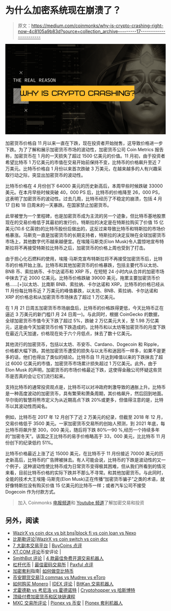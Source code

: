 # 为什么加密系统现在崩溃了？

> 原文：<https://medium.com/coinmonks/why-is-crypto-crashing-right-now-4c8105a9b83d?source=collection_archive---------17----------------------->

![](img/79bfd2f351df8d857c2ac98cab311439.png)

加密货币价格自 11 月以来一直在下跌，现在投资者开始抛售，这导致价格进一步下跌。为了了解和展示加密货币市场的波动性，加密货币公司 Coin Metrics 报告称，加密货币在 1 月的一天损失了超过 1500 亿美元的价值。11 月初，由于投资者希望比特币 1 万亿美元的市值在交易开始前保持不变，比特币的价格飙升至近 7 万美元。比特币价格自 1 月份以来首次跌破 3 万美元，在越来越多的人有兴趣采取行动之际，突显出加密货币的波动性。

比特币价格在 4 月份创下 64000 美元的历史新高后，本周早些时候跌破 33000 美元。在本月早些时候突破 40，000 PS 后，比特币的价格降至 26，000 PS，这表明了加密货币的波动性。过去几周，比特币经历了不稳定的崩溃，包括 4 月 17 日和 18 日周末的一天暴跌。在国家禁止加密货币。

此举被誉为一个里程碑，也是加密货币成为主流的另一个迹象，但比特币基地股票现在的交易价格低于其最初的发行价。特斯拉的决定是在特斯拉购买了价值 15 亿美元(10.6 亿英镑)的比特币股份后做出的，这反过来导致比特币和特斯拉的市场价格暴涨。马斯克一直是加密货币的长期支持者，特斯拉的决定反映在全球加密货币市场上，其他数字代币越来越便宜。在埃隆马斯克(Elon Musk)令人震惊地宣布特斯拉将不再接受特斯拉比特币之后，加密货币的价格上周也受到了打击。

由于担心化石燃料的使用，埃隆·马斯克宣布特斯拉将不再接受加密货币后，比特币的价格开始上涨。比特币和其他加密货币的价格暴跌，包括主要代币以太坊、BNB 币、索拉纳币、卡尔达诺币和 XRP 币，在短短 24 小时内从合并的加密市场中抹去了近 2000 亿美元。比特币价格跌破 39000 美元，拖累主要加密货币价格……[+]以太坊、比南斯 BNB、索拉纳、卡尔达诺和 XRP。比特币的价格已经从 11 月份每比特币近 7 万美元的峰值暴跌，以太坊、BNB、索拉纳、卡尔达诺和 XRP 的价格总和从加密货币市场抹去了超过 1 万亿美元。

在 1 月 21 日周五加密货币市场崩盘后，比特币的价格跌得更低，今天比特币正在逼近 3 万美元的新门槛(1 月 24 日周一)。与此同时，根据 CoinGecko 的数据，全球加密货币市值今天下跌了超过 5%，跌破 2 万亿美元大关，至 1.98 万亿美元，这是由今天加密货币价格下跌造成的。比特币和以太坊等加密货币的月度下跌在最近几天加速，价格现在处于六个月低点，抹去了数十亿美元。

其他流行的加密货币，包括以太坊、币安币、Cardano、Dogecoin 和 Ripple，价格都大幅下跌。其他加密货币遭受的损失与以太币和迷因币一样多，如果不是更多的话，他们也得出了类似的结论。比特币自 11 月达到峰值以来的下跌抹去了超过 6000 亿美元的市值，加密货币市场累计损失超过 1 万亿美元。此外，由于 Elon Musk 的声明，加密货币的市场价格最近下跌，这使得金融公司怀疑这些货币是否真的会让它们流行起来。

支持比特币的通常投资观点是，比特币可以对冲政府刺激导致的通胀上升。比特币是一种高度波动的加密货币，具有繁荣和萧条周期，其价格飙升，然后回到地面。华尔街的智慧将熊市定义为从近期高点下跌 20%或更多，但值得注意的是，比特币以其波动性而闻名。

例如，比特币在 2017 年 12 月创下了近 2 万美元的纪录，但截至 2018 年 12 月，交易价格低于 3500 美元。一家加密货币交易所的创始人预测，到 2021 年底，每比特币将飙升至 300，000 美元，随后将下跌 80%—90 %,经历一个持续多年的“加密冬天”。该国之王比特币的易手价格略高于 33，000 美元，比比特币 11 月份创下的纪录低约 51%。

比特币价格最近上涨了近 15000 美元，在比特币于 11 月份接近 70000 美元的历史新高后，比特币的广告牌被抹去。有人可能会说，比特币的下跌是波动性的又一个例子，这种波动性使比特币成为日常货币变得极其困难，但从我们所看到的情况来看，目前比特币价格的实际下跌并不那么不寻常。和其他加密货币。与此同时，全能的技术大王埃隆·马斯克(Elon Musk)正在传播“加密货币骗子”之类的术语，就好像特斯拉没有购买价值 15 亿美元的比特币一样；或者汽车公司不接受 Dogecoin 作为付款方式。

> 加入 Coinmonks [电报频道](https://t.me/coincodecap)和 [Youtube 频道](https://www.youtube.com/c/coinmonks/videos)了解加密交易和投资

## 另外，阅读

*   [WazirX vs coin dcx vs bit bns](/coinmonks/wazirx-vs-coindcx-vs-bitbns-149f4f19a2f1)|[block fi vs coin loan vs Nexo](/coinmonks/blockfi-vs-coinloan-vs-nexo-cb624635230d)
*   [比斯勒评论](https://coincodecap.com/bitsler-review)|[WazirX vs coin switch vs coin dcx](https://coincodecap.com/wazirx-vs-coinswitch-vs-coindcx)
*   [7 大副本交易平台](https://coincodecap.com/copy-trading-platforms) | [BuyCoins 点评](https://coincodecap.com/buycoins-review)
*   [XT.COM 评论](https://coincodecap.com/profittradingapp-for-binance)币安评论 |
*   [SmithBot 评论](https://coincodecap.com/smithbot-review) | [4 款最佳免费开源交易机器人](https://coincodecap.com/free-open-source-trading-bots)
*   [杠杆代币](/coinmonks/leveraged-token-3f5257808b22) | [最佳密码交易所](/coinmonks/crypto-exchange-dd2f9d6f3769) | [Paxful 点评](/coinmonks/paxful-review-4daf2354ab70)
*   [加密套利](/coinmonks/crypto-arbitrage-guide-how-to-make-money-as-a-beginner-62bfe5c868f6)指南| [如何做空比特币](/coinmonks/how-to-short-bitcoin-568a2d0b4ae5)
*   [币安期货交易](https://coincodecap.com/binance-futures-trading)|[3 commas vs Mudrex vs eToro](https://coincodecap.com/mudrex-3commas-etoro)
*   [如何购买 Monero](https://coincodecap.com/buy-monero) | [IDEX 评论](https://coincodecap.com/idex-review) | [BitKan 交易机器人](https://coincodecap.com/bitkan-trading-bot)
*   [尤霍德勒 vs 考尼洛 vs 霍德诺特](/coinmonks/youhodler-vs-coinloan-vs-hodlnaut-b1050acde55a) | [Cryptohopper vs 哈斯博特](https://coincodecap.com/cryptohopper-vs-haasbot)
*   [顶级付费加密货币和区块链课程](https://coincodecap.com/blockchain-courses)
*   [MXC 交易所评论](/coinmonks/mxc-exchange-review-3af0ec1cba8c) | [Pionex vs 币安](https://coincodecap.com/pionex-vs-binance) | [Pionex 套利机器人](https://coincodecap.com/pionex-arbitrage-bot)